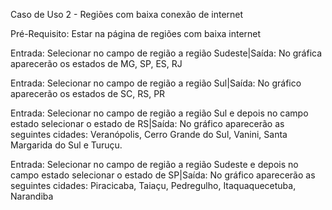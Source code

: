 Caso de Uso 2 - Regiões com baixa conexão de internet 


Pré-Requisito: Estar na página de regiões com baixa internet


Entrada: Selecionar no campo de região a região Sudeste|Saída: No gráfica aparecerão os estados de MG, SP, ES, RJ


Entrada: Selecionar no campo de região a região Sul|Saída: No gráfico aparecerão os estados de SC, RS, PR


Entrada: Selecionar no campo de região a região Sul e depois no campo estado selecionar o estado de RS|Saída: No gráfico aparecerão as seguintes cidades: Veranópolis, Cerro Grande do Sul, Vanini, Santa Margarida do Sul e Turuçu.


Entrada: Selecionar no campo de região a região Sudeste e depois no campo estado selecionar o estado de SP|Saída: No gráfico aparecerão as seguintes cidades: Piracicaba, Taiaçu, Pedregulho, Itaquaquecetuba, Narandiba
